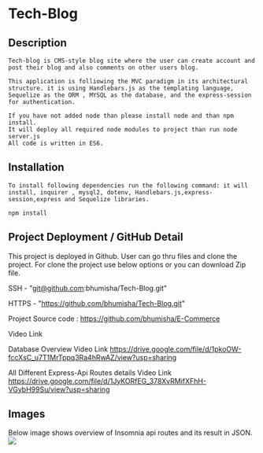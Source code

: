 # Tech-Blog

## Description
    Tech-blog is CMS-style blog site where the user can create account and post their blog and also comments on other users blog.

    This application is folliowing the MVC paradigm in its architectural structure. it is using Handlebars.js as the templating language, Sequelize as the ORM , MYSQL as the database, and the express-session for authentication.

    If you have not added node than please install node and than npm install. 
    It will deploy all required node modules to project than run node server.js
    All code is written in ES6. 

## Installation
    To install following dependencies run the following command: it will install, inquirer , mysql2, dotenv, Handlebars.js,express-session,express and Sequelize libraries.

    npm install

## Project Deployment / GitHub Detail

This project is deployed in Github. User can go thru files and clone the project. For clone the project use below options or you can download Zip file.

SSH - "git@github.com:bhumisha/Tech-Blog.git"

HTTPS - "https://github.com/bhumisha/Tech-Blog.git"

Project Source code :
https://github.com/bhumisha/E-Commerce

Video Link

Database Overview Video Link
https://drive.google.com/file/d/1pkoOW-fccXsC_u7T1MrTppq3Ra4hRwAZ/view?usp=sharing

All Different Express-Api Routes details Video Link
https://drive.google.com/file/d/1JyKORfEG_378XvRMifXFhH-VGybH99Su/view?usp=sharing

## Images

Below image shows overview of Insomnia api routes and its result in JSON.
![](Develop/assets/insomnia.png)